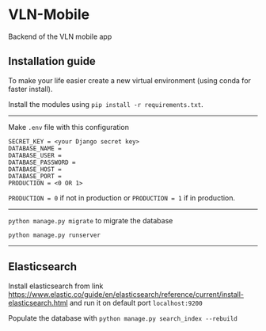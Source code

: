 # VLN-Mobile

Backend of the VLN mobile app

## Installation guide

To make your life easier create a new virtual environment (using conda for faster install).

Install the modules using `pip install -r requirements.txt`.

---

Make `.env` file with this configuration

```
SECRET_KEY = <your Django secret key>
DATABASE_NAME =
DATABASE_USER =
DATABASE_PASSWORD =
DATABASE_HOST =
DATABASE_PORT =
PRODUCTION = <0 OR 1>
```

`PRODUCTION = 0` if not in production or `PRODUCTION = 1` if in production.

---

`python manage.py migrate` to migrate the database

`python manage.py runserver`

---

## Elasticsearch

Install elasticsearch from link https://www.elastic.co/guide/en/elasticsearch/reference/current/install-elasticsearch.html and run it on default port `localhost:9200`

Populate the database with
`python manage.py search_index --rebuild`
